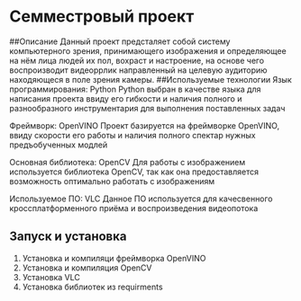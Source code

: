 # Семместровый проект
##Описание
Данный проект предсталяет собой систему компьютерного зрения, принимающего изображения и определяющее на нём лица людей их пол, вохраст и настроение, на основе чего воспроизводит
видеоррлик направленный на целевую аудиторию находяющеся в поле зрения камеры.
##Используемые технологии
Язык программирования: Python
Python выбран в качестве языка для написания проекта ввиду его гибкости и наличия полного и разнообразного инструментария для выполнения поставленных задач

Фреймворк: OpenVINO
Проект базируется на фреймворке OpenVINO, ввиду скорости его работы и наличия полного спектар нужных предъобученных модлей 

Основная библиотека: OpenCV
Для работы с изображением используется библиотека OpenCV, так как она предоставляется возможность оптимально работать с изображениям

Используемое ПО: VLC
Данное ПО используется для качесвенного кроссплатформенного приёма и воспроизведения видеопотока


## Запуск и установка
1. Установка и компиляци фреймворка OpenVINO
2. Установка и компиляция OpenCV
3. Установка VLC
4. Установка библиотек из requirments 
